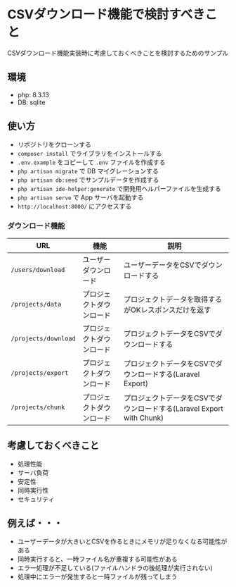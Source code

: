 # CSVダウンロード機能で検討すべきこと

CSVダウンロード機能実装時に考慮しておくべきことを検討するためのサンプル

## 環境

- php: 8.3.13
- DB: sqlite

## 使い方

- リポジトリをクローンする
- `composer install` でライブラリをインストールする
- `.env.example` をコピーして `.env` ファイルを作成する
- `php artisan migrate` で DB マイグレーションする
- `php artisan db:seed` でサンプルデータを作成する
- `php artisan ide-helper:generate` で開発用ヘルパーファイルを生成する
- `php artisan serve` で App サーバを起動する
- `http://localhost:8000/` にアクセスする

### ダウンロード機能

|         URL          |           機能           |                                 説明                                 |
| -------------------- | ------------------------ | -------------------------------------------------------------------- |
| `/users/download`    | ユーザーダウンロード     | ユーザーデータをCSVでダウンロードする                                |
| `/projects/data`     | プロジェクトダウンロード | プロジェクトデータを取得するがOKレスポンスだけを返す                 |
| `/projects/download` | プロジェクトダウンロード | プロジェクトデータをCSVでダウンロードする                            |
| `/projects/export`   | プロジェクトダウンロード | プロジェクトデータをCSVでダウンロードする(Laravel Export)            |
| `/projects/chunk`    | プロジェクトダウンロード | プロジェクトデータをCSVでダウンロードする(Laravel Export with Chunk) |

## 考慮しておくべきこと

- 処理性能
- サーバ負荷
- 安定性
- 同時実行性
- セキュリティ

## 例えば・・・

- ユーザーデータが大きいとCSVを作るときにメモリが足りなくなる可能性がある
- 同時実行すると、一時ファイル名が重複する可能性がある
- エラー処理が不足している(ファイルハンドラの後処理が実行されない)
- 処理中にエラーが発生すると一時ファイルが残ってしまう
